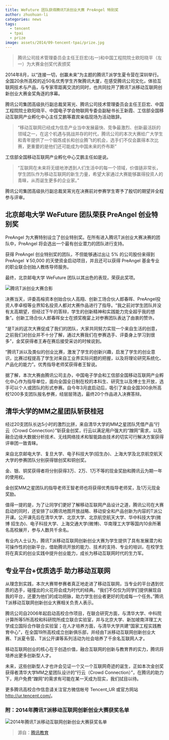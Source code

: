 ```yaml
---
title: WeFuture 团队获得腾讯T派创业大赛 PreAngel 特别奖
author: zhuohuan-li
categories: news
tags:
  - tencent
  - tpai
  - prize
image: assets/2014/09-tencent-tpai/prize.jpg
---
```


> 腾讯公司技术管理委员会主任王巨宏(右一)和中国工程院院士欧阳晓平（左一）为大赛金创奖代表颁奖

2014年8月，以“连接一切，创赢未来”为主题的腾讯T派学生夏令营在深圳举行。全国20余所高校的近50名优秀学生齐聚腾讯大厦，在感受腾讯公司文化，体验互联网技术与产品，与专家零距离交流的同时，也共同拉开了腾讯T派移动互联网创新创业大赛金奖角逐的序幕。

腾讯公司集团高级执行副总裁吴宵光、腾讯公司技术管理委员会主任王巨宏、中国工程院院士欧阳晓平、中国电子学会物联网专委会副秘书长王新霞、工信部全国移动互联网产业孵化中心主任艾鹏等嘉宾亲临现场为活动致辞。

> “移动互联网已经成为信息产业当中发展最快、竞争最激烈、创新最活跃的领域之一，在这个机遇与挑战并存的时代，腾讯公司的本次大赛给广大学生和青年提供了一个锻炼成长和创业腾飞的机会，选手们不仅会赢得本次比赛，更重要的是他们还可能成为中国未来的乔布斯”

工信部全国移动互联网产业孵化中心艾鹏主任如是说。

> “互联网在未来将无缝地渗透到人们生活中的每一个领域，价值链非常长，学生团队作为移动互联网的新生力量，希望大家通过大赛能够赢得投资人的青睐，从而诞生更多的企业家。”

腾讯公司集团高级执行副总裁吴宵光在决赛前对参赛学生寄予了殷切的期望并全程参与评审。

## 北京邮电大学 WeFuture 团队荣获 PreAngel 创业特别奖

PreAngel 为大赛特别设立了创业特别奖。在所有进入腾讯T派创业大赛决赛的团队中，PreAngel 将会选出一个最有创业潜力的团队进行支持。

获得 PreAngel 创业特别奖的团队，不但能够通过出让 5% 的公司股份来得到 PreAngel ￥50,000 的天使资金启动项目，并且还可以获得 PreAngel 基金专业的职业联合创始人教练导师服务。

最终，北京邮电大学 WeFuture 团队以其出色的表现，荣获此奖项。

![腾讯T派创业大赛合影](/assets/2014/09-tencent-tpai/tencent.jpg)

决赛当天，评委高榕资本创始合伙人高翔、创新工场合伙人郎春晖、PreAngel投资人李卓桓等业界知名投资人都对大赛作品进行了指导。“我之前对学生团队并没有太高期望，但经过下午的答辩，学生的创新精神和实践能力完全超乎我的想象”。创新工场合伙人郎春晖女士在颁奖晚宴上对参赛团队表达了由衷的赞许。

“是T派的这次大赛促成了我们的团队，大家共同努力实现一个来自生活的创意，之前我们对创业并不十分了解，通过大赛我们在参赛选手、评委身上学习到很多”，金奖获得者王寿在赛后接受采访的时候说到。

“腾讯T派以及类似的创业比赛，激发了学生的创新兴趣，启发了学生的创业意识，比赛过程提高了学生对来自工业界实际问题的把握，以及将理论研究系统化、产品化的能力”。优秀指导老师奖获得者王智说。

据了解，本次大赛由腾讯公司主办，中国电子学会和工信部全国移动互联网产业孵化中心作为指导单位，面向全国全日制在校的本科生、研究生以及博士生开放，选手可以个人或团队的形式参赛。自今年3月底启动后，吸引了来自全国300余所高校1200多支团队报名参赛，经层层筛选，最终20个作品进入决赛答辩。

## 清华大学的MM之星团队斩获桂冠

经过20支团队长达5小时的激烈比拼，来自清华大学的MM之星团队凭借产品“行云（Crowd Connection）”斩获金创奖，行云以满足用户强大的“蹭网”需求，以及融合边缘大数据分析技术、无线网络技术和智能路由技术的切实可行解决方案获得评审团一致青睐。

来自北京邮电大学、复旦大学、电子科技大学(招生办)、上海大学及北京航空航天大学的参赛团队分别获得银创奖和铜创奖。

金、银、铜奖获得者将分别获得3万、2万、1万不等的现金奖励和腾讯云为期一年的使用权。

金创奖MM之星团队的指导老师王智老师也将获得优秀指导老师奖，及1万元现金奖励。

值得一提的是，为了让同学们更好了解移动互联网产品设计之道，腾讯公司在大赛启动的同时，还安排了以腾讯地图开放战略、移动安全和产品创新为内容的T派公开课。公开课先后在清华大学、北京大学、北京航空航天大学、华中科技大学(微博 招生办)、电子科技大学、上海交通大学(微博)、华南理工大学等国内10余所著名高校展开，参与人数共千余名。

有业内人士认为，腾讯T派移动互联网创新创业大赛为学生提供了具有发展潜力和可操作性的创新平台，借助腾讯开放的能力、技术的支持、专业的培训，在校学生将在真实的创业实践中提升创业能力，成长为移动互联网时代的生力军。

## 专业平台+优质选手 助力移动互联网

从理念到实践，本次大赛带参赛者真正地走进了移动互联网，当专业的平台遇到优质的选手，碰撞出的火花将会成为时代的经典。“我们不仅仅为同学们提供展现自我的平台，还要为他们的成功把脉，助力学生创业者更好的完成每一个任务。”腾讯T派移动互联网创新创业大赛相关负责人表示。

腾讯公司自2006年起启动高校合作项目，在联合研究方面，与清华大学、中科院计算所等5所高校和科研院所成立联合实验室，并与北京大学、新加坡南洋理工大学成立国际合作联合实验室；在人才培养方面，与清华大学共建“国家工程实践教育中心”，在全国19所高校成立创新俱乐部，并经由T派移动互联网创新创业大赛、T派夏令营、T派公开课等系列活动为社会培养了千余名互联网人才。

移动互联网创业的核心在于创造价值，融合互联网的创新与教育界的实力，腾讯将培养出更多创新型人才。

未来，这些创新型人才也许会见证一个又一个互联网奇迹的诞生，正如本次金创奖获得者清华大学MM之星团队设计的“行云（Crowd Connection）”，在腾讯的助力下，用户免费“蹭网”的需求有可能在某一天成为现实，我们拭目以待。

更多腾讯高校合作信息请关注官方微信帐号 Tencent_UR 或官方网站 <http://ur.tencent.com/>。

### 附：2014年腾讯T派移动互联网创新创业大赛获奖名单

![2014年腾讯T派移动互联网创新创业大赛获奖名单](/assets/2014/09-tencent-tpai/list.jpg)

> 源自：[腾讯教育](https://edu.qq.com/a/20140902/063380.htm)
